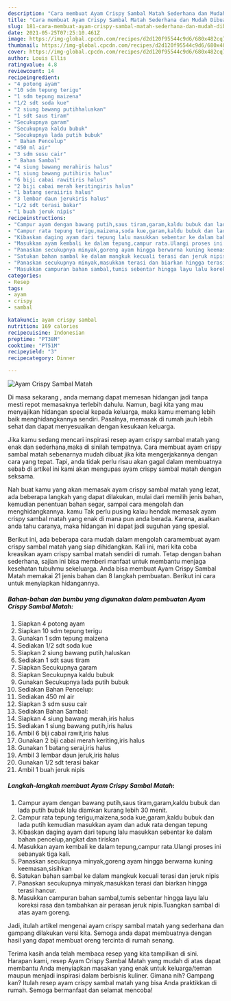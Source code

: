 ```yaml
---
description: "Cara membuat Ayam Crispy Sambal Matah Sederhana dan Mudah Dibuat"
title: "Cara membuat Ayam Crispy Sambal Matah Sederhana dan Mudah Dibuat"
slug: 181-cara-membuat-ayam-crispy-sambal-matah-sederhana-dan-mudah-dibuat
date: 2021-05-25T07:25:10.461Z
image: https://img-global.cpcdn.com/recipes/d2d120f95544c9d6/680x482cq70/ayam-crispy-sambal-matah-foto-resep-utama.jpg
thumbnail: https://img-global.cpcdn.com/recipes/d2d120f95544c9d6/680x482cq70/ayam-crispy-sambal-matah-foto-resep-utama.jpg
cover: https://img-global.cpcdn.com/recipes/d2d120f95544c9d6/680x482cq70/ayam-crispy-sambal-matah-foto-resep-utama.jpg
author: Louis Ellis
ratingvalue: 4.8
reviewcount: 14
recipeingredient:
- "4 potong ayam"
- "10 sdm tepung terigu"
- "1 sdm tepung maizena"
- "1/2 sdt soda kue"
- "2 siung bawang putihhaluskan"
- "1 sdt saus tiram"
- "Secukupnya garam"
- "Secukupnya kaldu bubuk"
- "Secukupnya lada putih bubuk"
- " Bahan Pencelup"
- "450 ml air"
- "3 sdm susu cair"
- " Bahan Sambal"
- "4 siung bawang merahiris halus"
- "1 siung bawang putihiris halus"
- "6 biji cabai rawitiris halus"
- "2 biji cabai merah keritingiris halus"
- "1 batang seraiiris halus"
- "3 lembar daun jerukiris halus"
- "1/2 sdt terasi bakar"
- "1 buah jeruk nipis"
recipeinstructions:
- "Campur ayam dengan bawang putih,saus tiram,garam,kaldu bubuk dan lada putih bubuk lalu diamkan kurang lebih 30 menit."
- "Campur rata tepung terigu,maizena,soda kue,garam,kaldu bubuk dan lada putih kemudian masukkan ayam dan aduk rata dengan tepung"
- "Kibaskan daging ayam dari tepung lalu masukkan sebentar ke dalam bahan pencelup,angkat dan tiriskan"
- "Masukkan ayam kembali ke dalam tepung,campur rata.Ulangi proses ini sebanyak tiga kali."
- "Panaskan secukupnya minyak,goreng ayam hingga berwarna kuning keemasan,sisihkan"
- "Satukan bahan sambal ke dalam mangkuk kecuali terasi dan jeruk nipis"
- "Panaskan secukupnya minyak,masukkan terasi dan biarkan hingga terasi hancur."
- "Masukkan campuran bahan sambal,tumis sebentar hingga layu lalu koreksi rasa dan tambahkan air perasan jeruk nipis.Tuangkan sambal di atas ayam goreng."
categories:
- Resep
tags:
- ayam
- crispy
- sambal

katakunci: ayam crispy sambal 
nutrition: 169 calories
recipecuisine: Indonesian
preptime: "PT38M"
cooktime: "PT51M"
recipeyield: "3"
recipecategory: Dinner

---
```



![Ayam Crispy Sambal Matah](https://img-global.cpcdn.com/recipes/d2d120f95544c9d6/680x482cq70/ayam-crispy-sambal-matah-foto-resep-utama.jpg)

Di masa  sekarang , anda memang dapat memesan hidangan jadi tanpa mesti repot memasaknya terlebih dahulu. Namun, bagi kita yang mau menyajikan hidangan special kepada keluarga, maka kamu memang lebih baik menghidangkannya sendiri. Pasalnya, memasak di rumah jauh lebih sehat dan dapat menyesuaikan dengan kesukaan keluarga.

Jika kamu sedang mencari inspirasi resep ayam crispy sambal matah yang enak dan sederhana,maka di sinilah tempatnya. Cara membuat ayam crispy sambal matah  sebenarnya mudah dibuat jika kita mengerjakannya dengan cara yang tepat. Tapi, anda tidak perlu risau akan gagal dalam membuatnya 
sebab di artikel ini kami akan mengupas ayam crispy sambal matah dengan seksama.  



Nah buat kamu yang akan memasak ayam crispy sambal matah yang lezat, ada beberapa langkah yang dapat dilakukan, mulai dari memilih jenis bahan, kemudian penentuan bahan segar, sampai cara mengolah dan menghidangkannya. kamu Tak perlu pusing kalau hendak memasak ayam crispy sambal matah yang enak di mana pun anda berada. Karena, asalkan anda  tahu caranya, maka hidangan ini dapat jadi suguhan yang spesial.

Berikut ini, ada beberapa cara mudah dalam mengolah caramembuat ayam crispy sambal matah yang siap dihidangkan. Kali ini, mari kita coba kreasikan ayam crispy sambal matah sendiri di rumah. Tetap dengan bahan sederhana, sajian ini bisa memberi manfaat untuk membantu menjaga kesehatan tubuhmu sekeluarga. Anda bisa membuat Ayam Crispy Sambal Matah memakai 21 jenis bahan dan 8 langkah pembuatan. Berikut ini cara untuk menyiapkan hidangannya.

<!--inarticleads1-->

##### Bahan-bahan dan bumbu yang digunakan dalam pembuatan Ayam Crispy Sambal Matah:

1. Siapkan 4 potong ayam
1. Siapkan 10 sdm tepung terigu
1. Gunakan 1 sdm tepung maizena
1. Sediakan 1/2 sdt soda kue
1. Siapkan 2 siung bawang putih,haluskan
1. Sediakan 1 sdt saus tiram
1. Siapkan Secukupnya garam
1. Siapkan Secukupnya kaldu bubuk
1. Gunakan Secukupnya lada putih bubuk
1. Sediakan  Bahan Pencelup:
1. Sediakan 450 ml air
1. Siapkan 3 sdm susu cair
1. Sediakan  Bahan Sambal:
1. Siapkan 4 siung bawang merah,iris halus
1. Sediakan 1 siung bawang putih,iris halus
1. Ambil 6 biji cabai rawit,iris halus
1. Gunakan 2 biji cabai merah keriting,iris halus
1. Gunakan 1 batang serai,iris halus
1. Ambil 3 lembar daun jeruk,iris halus
1. Gunakan 1/2 sdt terasi bakar
1. Ambil 1 buah jeruk nipis




<!--inarticleads2-->

##### Langkah-langkah membuat Ayam Crispy Sambal Matah:

1. Campur ayam dengan bawang putih,saus tiram,garam,kaldu bubuk dan lada putih bubuk lalu diamkan kurang lebih 30 menit.
1. Campur rata tepung terigu,maizena,soda kue,garam,kaldu bubuk dan lada putih kemudian masukkan ayam dan aduk rata dengan tepung
1. Kibaskan daging ayam dari tepung lalu masukkan sebentar ke dalam bahan pencelup,angkat dan tiriskan
1. Masukkan ayam kembali ke dalam tepung,campur rata.Ulangi proses ini sebanyak tiga kali.
1. Panaskan secukupnya minyak,goreng ayam hingga berwarna kuning keemasan,sisihkan
1. Satukan bahan sambal ke dalam mangkuk kecuali terasi dan jeruk nipis
1. Panaskan secukupnya minyak,masukkan terasi dan biarkan hingga terasi hancur.
1. Masukkan campuran bahan sambal,tumis sebentar hingga layu lalu koreksi rasa dan tambahkan air perasan jeruk nipis.Tuangkan sambal di atas ayam goreng.




Jadi, itulah artikel mengenai  ayam crispy sambal matah  yang sederhana dan gampang dilakukan versi kita. Semoga anda dapat membuatnya dengan hasil yang dapat membuat oreng tercinta di rumah senang. 

Terima kasih anda telah membaca resep yang kita tampilkan di sini. Harapan kami, resep  Ayam Crispy Sambal Matah yang mudah di atas dapat membantu Anda menyiapkan masakan yang enak untuk keluarga/teman maupun menjadi inspirasi dalam berbisnis kuliner. Gimana nih? Gampang kan? Itulah resep ayam crispy sambal matah yang bisa Anda praktikkan di rumah. Semoga bermanfaat dan selamat mencoba!

